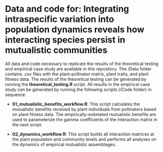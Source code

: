 # Data and code for: Integrating intraspecific variation into population dynamics reveals how interacting species persist in mutualistic communities

All data and code necessary to replicate the results of the theoretical testing and empirical case study are available in this repository. The /Data folder contains .csv files with the plant-pollinator matrix, plant traits, and plant fitness data. The results of the theoretical testing can be generated by running the **theoretical_testing.R** script. All results in the empirical case study can be generated by running the following scripts (/Code folder) in sequence:

- **01_mutualistic_benefits_workflow.R**: This script calculates the mutualistic benefits received by plant individuals from pollinators based on plant fitness data. The empirically-estimated mutualistic benefits are used to parameterize the gamma coefficients of the interaction matrix in the next script.

- **02_dynamics_workflow.R**: This script builds all interaction matrices at the plant population and community levels and performs all analyses on the dynamics of empirical mutualistic assemblages.

